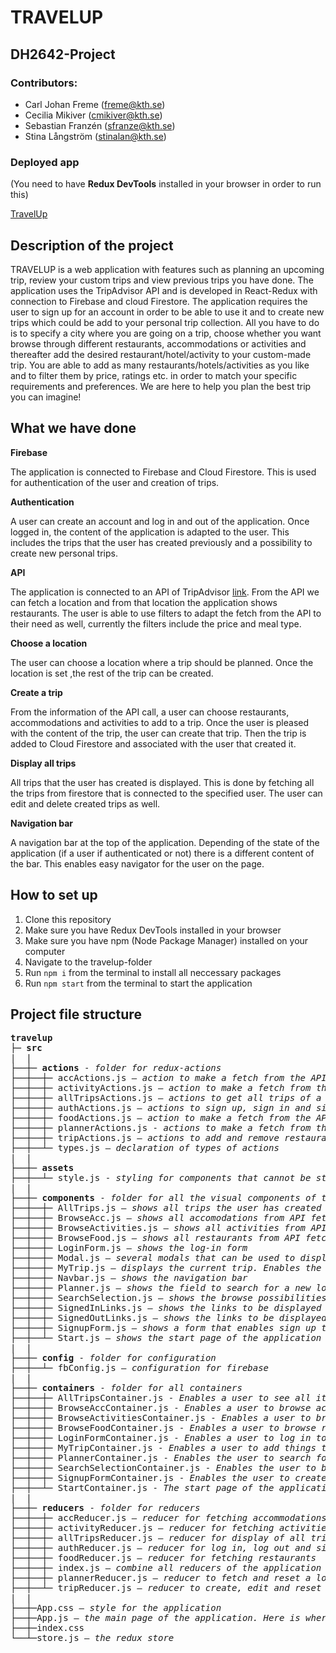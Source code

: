 # TRAVELUP

## DH2642-Project

### Contributors:

* Carl Johan Freme (freme@kth.se)
* Cecilia Mikiver (cmikiver@kth.se)
* Sebastian Franzén (sfranze@kth.se)
* Stina Långström (stinalan@kth.se)

### Deployed app
(You need to have **Redux DevTools** installed in your browser in order to run this)

[TravelUp](https://travelup-2fcd0.web.app/)

## Description of the project
TRAVELUP is a web application with features such as planning an upcoming trip, review your custom trips and view previous trips you have done. The application uses the TripAdvisor API and is developed in React-Redux with connection to Firebase and cloud Firestore. The application requires the user to sign up for an account in order to be able to use it and to create new trips which could be add to your personal trip collection. All you have to do is to specify a city where you are going on a trip, choose whether you want browse through different restaurants, accommodations or activities and thereafter add the desired restaurant/hotel/activity to your custom-made trip. You are able to add as many restaurants/hotels/activities as you like and to filter them by price, ratings etc. in order to match your specific requirements and preferences. We are here to help you plan the best trip you can imagine!

## What we have done

**Firebase**

The application is connected to Firebase and Cloud Firestore. This is used for authentication of the user and creation of trips.


**Authentication**

A user can create an account and log in and out of the application. Once logged in, the content of the application is adapted to the user. This includes the trips that the user has created previously and a possibility to create new personal trips.


**API**

The application is connected to an API of TripAdvisor [link](https://rapidapi.com/apidojo/api/tripadvisor1/details?fbclid=IwAR05QjbZPHZCQecy0d58nhEFwCk_gh7uu8JMXMtuPlHP7gjsxdXLF1kQVAk). From the API we can fetch a location and from that location the application shows restaurants. The user is able to use filters to adapt the fetch from the API to their need as well, currently the filters include the price and meal type.


**Choose a location**

The user can choose a location where a trip should be planned. Once the location is set ,the rest of the trip can be created.


**Create a trip**

From the information of the API call, a user can choose restaurants, accommodations and activities to add to a trip. Once the user is pleased with the content of the trip, the user can create that trip. Then the trip is added to Cloud Firestore and associated with the user that created it.


**Display all trips**

All trips that the user has created is displayed. This is done by fetching all the trips from firestore that is connected to the specified user. The user can edit and delete created trips as well.


**Navigation bar**

A navigation bar at the top of the application. Depending of the state of the application (if a user if authenticated or not) there is a different content of the bar. This enables easy navigator for the user on the page.

## How to set up
1. Clone this repository
2. Make sure you have Redux DevTools installed in your browser
3. Make sure you have npm (Node Package Manager) installed on your computer
4. Navigate to the travelup-folder
5. Run ```npm i``` from the terminal to install all neccessary packages
6. Run ```npm start``` from the terminal to start the application

## Project file structure
<pre>
<b>travelup</b>
├─ <b>src</b>
|  |
├──┼─ <b>actions</b> - <i>folder for redux-actions</i>
├──┼──┼─ accActions.js – <i>action to make a fetch from the API to get accommodations</i>
├──┼──┼─ activityActions.js – <i>action to make a fetch from the API to get activities</i>
├──┼──┼─ allTripsActions.js – <i>actions to get all trips of a user from Cloud Firestore</i>
├──┼──┼─ authActions.js – <i>actions to sign up, sign in and sign out for a user</i>
├──┼──┼─ foodActions.js – <i>action to make a fetch from the API to get restaurants</i>
├──┼──┼─ plannerActions.js - <i>actions to make a fetch from the API to get location id from the wanted location or reset the location</i>
├──┼──┼─ tripActions.js – <i>actions to add and remove restaurants, activities and accommodations to/from the trip and a action to add the entire trip to the database. There is also an action to reset the trip</i>
├──┼──┴─ types.js – <i>declaration of types of actions</i>
|  |
├──┼─ <b>assets</b>
├──┼──┴─ style.js - <i>styling for components that cannot be styled in the css</i>
|  |
├──┼─ <b>components</b> - <i>folder for all the visual components of the project, views</i>
├──┼──┼─ AllTrips.js – <i>shows all trips the user has created</i>
├──┼──┼─ BrowseAcc.js – <i>shows all accomodations from API fetch, together with filter options</i>
├──┼──┼─ BrowseActivities.js – <i>shows all activities from API fetch, together with filter options</i>
├──┼──┼─ BrowseFood.js – <i>shows all restaurants from API fetch, together with filter options</i>
├──┼──┼─ LoginForm.js – <i>shows the log-in form</i>
├──┼──┼─ Modal.js – <i>several modals that can be used to display information about a restaurant etc. or pop-up messages for the user</i>
├──┼──┼─ MyTrip.js – <i>displays the current trip. Enables the creation of the trip if the "add trip"-button is clicked and resets the trip is the "discard"-button is clicked</i>
├──┼──┼─ Navbar.js – <i>shows the navigation bar</i>
├──┼──┼─ Planner.js – <i>shows the field to search for a new location</i>
├──┼──┼─ SearchSelection.js – <i>shows the browse possibilities</i>
├──┼──┼─ SignedInLinks.js – <i>shows the links to be displayed when user is sign in</i>
├──┼──┼─ SignedOutLinks.js – <i>shows the links to be displayed when user is signed out</i>
├──┼──┼─ SignupForm.js – <i>shows a form that enables sign up to the application</i>
├──┼──┴─ Start.js – <i>shows the start page of the application</i>
|  |
├──┼─ <b>config</b> - <i>folder for configuration</i>
├──┼──┴─ fbConfig.js – <i>configuration for firebase</i>
|  |
├──┼─ <b>containers</b> - <i>folder for all containers</i>
├──┼──┼─ AllTripsContainer.js - <i>Enables a user to see all its trip. Those are fetched from firebase. The user can also delete a trip or edit it.</i>
├──┼──┼─ BrowseAccContainer.js - <i>Enables a user to browse accommodations from the API</i>
├──┼──┼─ BrowseActivitiesContainer.js - <i>Enables a user to browse activities from the API</i>
├──┼──┼─ BrowseFoodContainer.js - <i>Enables a user to browse restaurants from the API</i>
├──┼──┼─ LoginFormContainer.js - <i>Enables a user to log in to the application and by that get persionalized information on the site</i>
├──┼──┼─ MyTripContainer.js - <i>Enables a user to add things to a trip and save it in a database</i>
├──┼──┼─ PlannerContainer.js - <i>Enables the user to search for locations from the API</i>
├──┼──┼─ SearchSelectionContainer.js - <i>Enables the user to browse on different thing to add to its trip (restaurants, accommodations and activities)</i>
├──┼──┼─ SignupFormContainer.js - <i>Enables the user to create an account to the application</i>
├──┼──┴─ StartContainer.js - <i>The start page of the application where a user can log in or sign up. If user is signed in it redirects to planner.</i>
|  |
├──┼─ <b>reducers</b> - <i>folder for reducers </i>
├──┼──┼─ accReducer.js – <i>reducer for fetching accommodations</i>
├──┼──┼─ activityReducer.js – <i>reducer for fetching activities</i>
├──┼──┼─ allTripsReducer.js – <i>reducer for display of all trips of a user, done by fetching from the database</i>
├──┼──┼─ authReducer.js – <i>reducer for log in, log out and sign up</i>
├──┼──┼─ foodReducer.js – <i>reducer for fetching restaurants</i>
├──┼──┼─ index.js – <i>combine all reducers of the application</i>
├──┼──┼─ plannerReducer.js – <i>reducer to fetch and reset a location</i>
├──┼──┴─ tripReducer.js – <i>reducer to create, edit and reset a trip</i>
|  |
├──┼─App.css – <i>style for the application</i>
├──┼─App.js – <i>the main page of the application. Here is where the routing occurs</i>
├──┼─index.css
└──┴─store.js – <i>the redux store</i>
</pre>
